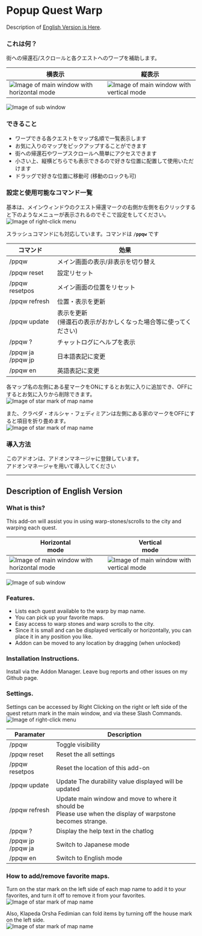 # Popup Quest Warp
Description of [English Version is Here](#description-of-english-version).  
 
### これは何？
街への帰還石/スクロールと各クエストへのワープを補助します。  

|横表示|縦表示|
|---|---|
|![Image of main window with horizontal mode](https://github.com/Toukibi/ToSAddon/blob/ForImage/PopupQuestWarp/img/ppqw_main_h.png?raw=true)|![Image of main window with vertical mode](https://github.com/Toukibi/ToSAddon/blob/ForImage/PopupQuestWarp/img/ppqw_main_v.png?raw=true)|
  
![Image of sub window](https://github.com/Toukibi/ToSAddon/blob/ForImage/PopupQuestWarp/img/ppqw_sub_h_ja.jpg?raw=true)

  
### できること
* ワープできる各クエストをマップ名順で一覧表示します  
* お気に入りのマップをピックアップすることができます
* 街への帰還石やワープスクロールへ簡単にアクセスできます
* 小さい上、縦横どちらでも表示できるので好きな位置に配置して使用いただけます
* ドラッグで好きな位置に移動可 (移動のロックも可)
  
### 設定と使用可能なコマンド一覧
基本は、メインウィンドウのクエスト帰還マークの右側か左側を右クリックすると下のようなメニューが表示されるのでそこで設定をしてください。  
![Image of right-click menu](https://github.com/Toukibi/ToSAddon/blob/ForImage/PopupQuestWarp/img/ppqw_menu_ja.png?raw=true)


スラッシュコマンドにも対応しています。コマンドは **`/ppqw`** です  

|コマンド|効果|
|---|---|
|/ppqw|メイン画面の表示/非表示を切り替え|
|/ppqw reset|設定リセット|
|/ppqw resetpos|メイン画面の位置をリセット|
|/ppqw refresh|位置・表示を更新|
|/ppqw update|表示を更新<br />(帰還石の表示がおかしくなった場合等に使ってください)|
|/ppqw ?|チャットログにヘルプを表示|
|/ppqw ja<br />/ppqw jp|日本語表記に変更|
|/ppqw en|英語表記に変更|
  
  
各マップ名の左側にある星マークをONにするとお気に入りに追加でき、OFFにするとお気に入りから削除できます。  
![Image of star mark of map name](https://github.com/Toukibi/ToSAddon/blob/ForImage/PopupQuestWarp/img/add_favorites_ja.png?raw=true)  
  
また、クラペダ・オルシャ・フェディミアンは左側にある家のマークをOFFにすると項目を折り畳めます。  
![Image of star mark of map name](https://github.com/Toukibi/ToSAddon/blob/ForImage/PopupQuestWarp/img/fold_city_items_ja.png?raw=true)  


### 導入方法
このアドオンは、アドオンマネージャに登録しています。  
アドオンマネージャを用いて導入してください  
  

---
## Description of English Version 
  
### What is this?
This add-on will assist you in using warp-stones/scrolls to the city and warping each quest.   

|Horizontal<br />mode|Vertical<br />mode|
|---|---|
|![Image of main window with horizontal mode](https://github.com/Toukibi/ToSAddon/blob/ForImage/PopupQuestWarp/img/ppqw_main_h.png?raw=true)|![Image of main window with vertical mode](https://github.com/Toukibi/ToSAddon/blob/ForImage/PopupQuestWarp/img/ppqw_main_v.png?raw=true)|
  
![Image of sub window](https://github.com/Toukibi/ToSAddon/blob/ForImage/PopupQuestWarp/img/ppqw_sub_h_en.jpg?raw=true)

  
### Features.
* Lists each quest available to the warp by map name.
* You can pick up your favorite maps.
* Easy access to warp stones and warp scrolls to the city.
* Since it is small and can be displayed vertically or horizontally, you can place it in any position you like.
* Addon can be moved to any location by dragging (when unlocked)

### Installation Instructions.
Install via the Addon Manager. Leave bug reports and other issues on my Github page.

### Settings.
Settings can be accessed by Right Clicking on the right or left side of the quest return mark in the main window, and via these Slash Commands.  
![Image of right-click menu](https://github.com/Toukibi/ToSAddon/blob/ForImage/PopupQuestWarp/img/ppqw_menu_en.png?raw=true)


|Paramater|Description|
|---|---|
|/ppqw|Toggle visibility|
|/ppqw reset|Reset the all settings|
|/ppqw resetpos|Reset the location of this add-on|
|/ppqw update|Update The durability value displayed will be updated|
|/ppqw refresh|Update main window and move to where it should be<br />Please use when the display of warpstone becomes strange.|
|/ppqw ?|Display the help text in the chatlog|
|/ppqw jp<br />/ppqw ja|Switch to Japanese mode|
|/ppqw en|Switch to English mode|

### How to add/remove favorite maps.
Turn on the star mark on the left side of each map name to add it to your favorites, and turn it off to remove it from your favorites.  
![Image of star mark of map name](https://github.com/Toukibi/ToSAddon/blob/ForImage/PopupQuestWarp/img/add_favorites_en.png?raw=true)  
  
Also, Klapeda Orsha Fedimian can fold items by turning off the house mark on the left side.  
![Image of star mark of map name](https://github.com/Toukibi/ToSAddon/blob/ForImage/PopupQuestWarp/img/fold_city_items_en.png?raw=true)  

